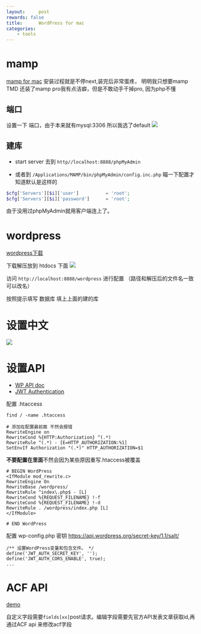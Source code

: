 ```yaml
---
layout:     post
rewards: false
title:      WordPress for mac
categories:
    - tools
---
```


# mamp

[mamp for mac](https://www.mamp.info/en/downloads/)
安装过程就是不停next,装完后非常蛋疼，<span class='heimu'> 明明我只想要mamp TMD 还装了mamp pro我有点洁癖，但是不敢动手干掉pro, </span> 因为php不懂

## 端口
设置一下 端口，由于本来就有mysql:3306 所以我选了default
![](https://tva2.sinaimg.cn/large/006tNbRwgy1fxpu9anyedj315o0tiqgs.jpg)

## 建库
- start server 去到 `http//localhost:8888/phpMyAdmin`

- 或者到 `/Applications/MAMP/bin/phpMyAdmin/config.inc.php` 瞄一下配置才知道默认是这样的

```php
$cfg['Servers'][$i]['user']          = 'root';
$cfg['Servers'][$i]['password']      = 'root';
```

由于没用过phpMyAdmin就用客户端连上了。



# wordpress

[wordpress下载](https://wordpress.org/download/)

下载解压放到 htdocs 下面
![](https://tva3.sinaimg.cn/large/006tNbRwgy1fxq0a9dan8j30tu0oedk1.jpg)

访问 `http://localhost:8888/wordpress` 进行配置 （路径和解压后的文件名一致 可以改名）

按照提示填写 数据库 填上上面的建的库

# 设置中文
![](https://tva2.sinaimg.cn/large/006tNbRwgy1fxq1dalt76j31om0daq3f.jpg)

# 设置API
- [WP API doc](https://developer.wordpress.org/rest-api/reference/)
- [JWT Authentication](https://wordpress.org/plugins/jwt-authentication-for-wp-rest-api/)

配置 .htaccess
```shell
find / -name .htaccess

# 添加在配置最前面 不然会报错
RewriteEngine on
RewriteCond %{HTTP:Authorization} ^(.*)
RewriteRule ^(.*) - [E=HTTP_AUTHORIZATION:%1]
SetEnvIf Authorization "(.*)" HTTP_AUTHORIZATION=$1
```
**不要配置在里面**不然会因为某些原因重写.htaccess被覆盖
```
# BEGIN WordPress
<IfModule mod_rewrite.c>
RewriteEngine On
RewriteBase /wordpress/
RewriteRule ^index\.php$ - [L]
RewriteCond %{REQUEST_FILENAME} !-f
RewriteCond %{REQUEST_FILENAME} !-d
RewriteRule . /wordpress/index.php [L]
</IfModule>

# END WordPress
```


配置 wp-config.php 密钥 https://api.wordpress.org/secret-key/1.1/salt/
```shell
/** 设置WordPress变量和包含文件。 */
define('JWT_AUTH_SECRET_KEY', '');
define('JWT_AUTH_CORS_ENABLE', true);
...

```


# ACF API

[demo](https://github.com/airesvsg/acf-to-rest-api-example)

自定义字段需要`fields[xx]`post请求。编辑字段需要先官方API发表文章获取id,再通过ACF api 来修改acf字段
